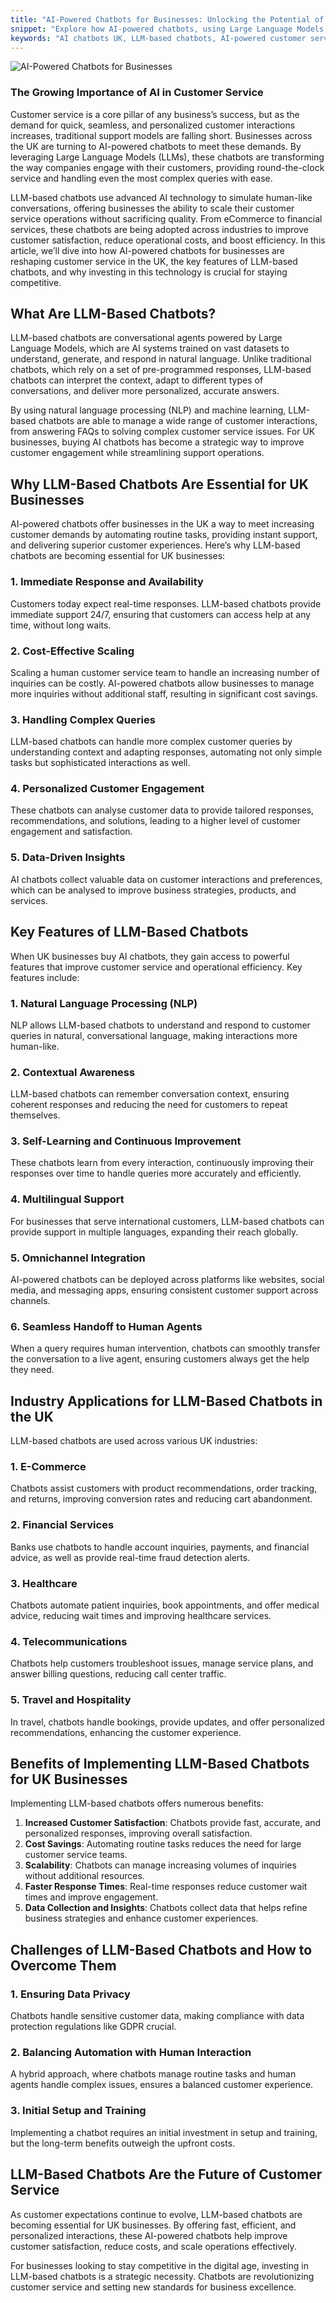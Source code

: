 ```yaml
---
title: "AI-Powered Chatbots for Businesses: Unlocking the Potential of LLM-Based Chatbots in the UK"
snippet: "Explore how AI-powered chatbots, using Large Language Models (LLMs), are revolutionizing customer service for businesses in the UK by offering faster, scalable, and personalized support."
keywords: "AI chatbots UK, LLM-based chatbots, AI-powered customer service, AI chatbots for businesses, chatbots in e-commerce, AI automation"
---
```


![AI-Powered Chatbots for Businesses](/images/ai-powered-chatbots.jpg "AI-Powered Chatbots for Businesses")

### The Growing Importance of AI in Customer Service

Customer service is a core pillar of any business’s success, but as the demand for quick, seamless, and personalized customer interactions increases, traditional support models are falling short. Businesses across the UK are turning to AI-powered chatbots to meet these demands. By leveraging Large Language Models (LLMs), these chatbots are transforming the way companies engage with their customers, providing round-the-clock service and handling even the most complex queries with ease.

LLM-based chatbots use advanced AI technology to simulate human-like conversations, offering businesses the ability to scale their customer service operations without sacrificing quality. From eCommerce to financial services, these chatbots are being adopted across industries to improve customer satisfaction, reduce operational costs, and boost efficiency. In this article, we’ll dive into how AI-powered chatbots for businesses are reshaping customer service in the UK, the key features of LLM-based chatbots, and why investing in this technology is crucial for staying competitive.

## What Are LLM-Based Chatbots?

LLM-based chatbots are conversational agents powered by Large Language Models, which are AI systems trained on vast datasets to understand, generate, and respond in natural language. Unlike traditional chatbots, which rely on a set of pre-programmed responses, LLM-based chatbots can interpret the context, adapt to different types of conversations, and deliver more personalized, accurate answers.

By using natural language processing (NLP) and machine learning, LLM-based chatbots are able to manage a wide range of customer interactions, from answering FAQs to solving complex customer service issues. For UK businesses, buying AI chatbots has become a strategic way to improve customer engagement while streamlining support operations.

## Why LLM-Based Chatbots Are Essential for UK Businesses

AI-powered chatbots offer businesses in the UK a way to meet increasing customer demands by automating routine tasks, providing instant support, and delivering superior customer experiences. Here’s why LLM-based chatbots are becoming essential for UK businesses:

### 1. Immediate Response and Availability

Customers today expect real-time responses. LLM-based chatbots provide immediate support 24/7, ensuring that customers can access help at any time, without long waits.

### 2. Cost-Effective Scaling

Scaling a human customer service team to handle an increasing number of inquiries can be costly. AI-powered chatbots allow businesses to manage more inquiries without additional staff, resulting in significant cost savings.

### 3. Handling Complex Queries

LLM-based chatbots can handle more complex customer queries by understanding context and adapting responses, automating not only simple tasks but sophisticated interactions as well.

### 4. Personalized Customer Engagement

These chatbots can analyse customer data to provide tailored responses, recommendations, and solutions, leading to a higher level of customer engagement and satisfaction.

### 5. Data-Driven Insights

AI chatbots collect valuable data on customer interactions and preferences, which can be analysed to improve business strategies, products, and services.

## Key Features of LLM-Based Chatbots

When UK businesses buy AI chatbots, they gain access to powerful features that improve customer service and operational efficiency. Key features include:

### 1. Natural Language Processing (NLP)

NLP allows LLM-based chatbots to understand and respond to customer queries in natural, conversational language, making interactions more human-like.

### 2. Contextual Awareness

LLM-based chatbots can remember conversation context, ensuring coherent responses and reducing the need for customers to repeat themselves.

### 3. Self-Learning and Continuous Improvement

These chatbots learn from every interaction, continuously improving their responses over time to handle queries more accurately and efficiently.

### 4. Multilingual Support

For businesses that serve international customers, LLM-based chatbots can provide support in multiple languages, expanding their reach globally.

### 5. Omnichannel Integration

AI-powered chatbots can be deployed across platforms like websites, social media, and messaging apps, ensuring consistent customer support across channels.

### 6. Seamless Handoff to Human Agents

When a query requires human intervention, chatbots can smoothly transfer the conversation to a live agent, ensuring customers always get the help they need.

## Industry Applications for LLM-Based Chatbots in the UK

LLM-based chatbots are used across various UK industries:

### 1. E-Commerce

Chatbots assist customers with product recommendations, order tracking, and returns, improving conversion rates and reducing cart abandonment.

### 2. Financial Services

Banks use chatbots to handle account inquiries, payments, and financial advice, as well as provide real-time fraud detection alerts.

### 3. Healthcare

Chatbots automate patient inquiries, book appointments, and offer medical advice, reducing wait times and improving healthcare services.

### 4. Telecommunications

Chatbots help customers troubleshoot issues, manage service plans, and answer billing questions, reducing call center traffic.

### 5. Travel and Hospitality

In travel, chatbots handle bookings, provide updates, and offer personalized recommendations, enhancing the customer experience.

## Benefits of Implementing LLM-Based Chatbots for UK Businesses

Implementing LLM-based chatbots offers numerous benefits:

1. **Increased Customer Satisfaction**: Chatbots provide fast, accurate, and personalized responses, improving overall satisfaction.
2. **Cost Savings**: Automating routine tasks reduces the need for large customer service teams.
3. **Scalability**: Chatbots can manage increasing volumes of inquiries without additional resources.
4. **Faster Response Times**: Real-time responses reduce customer wait times and improve engagement.
5. **Data Collection and Insights**: Chatbots collect data that helps refine business strategies and enhance customer experiences.

## Challenges of LLM-Based Chatbots and How to Overcome Them

### 1. Ensuring Data Privacy

Chatbots handle sensitive customer data, making compliance with data protection regulations like GDPR crucial.

### 2. Balancing Automation with Human Interaction

A hybrid approach, where chatbots manage routine tasks and human agents handle complex issues, ensures a balanced customer experience.

### 3. Initial Setup and Training

Implementing a chatbot requires an initial investment in setup and training, but the long-term benefits outweigh the upfront costs.

## LLM-Based Chatbots Are the Future of Customer Service

As customer expectations continue to evolve, LLM-based chatbots are becoming essential for UK businesses. By offering fast, efficient, and personalized interactions, these AI-powered chatbots help improve customer satisfaction, reduce costs, and scale operations effectively.

For businesses looking to stay competitive in the digital age, investing in LLM-based chatbots is a strategic necessity. Chatbots are revolutionizing customer service and setting new standards for business excellence.
